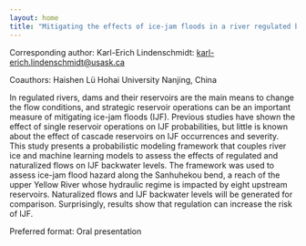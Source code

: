 ```yaml
---
layout: home
title: "Mitigating the effects of ice-jam floods in a river regulated by cascade reservoirs"
---
```



Corresponding author: Karl-Erich Lindenschmidt: karl-erich.lindenschmidt@usask.ca

Coauthors: Haishen Lü
 Hohai University
 Nanjing, China 

In regulated rivers, dams and their reservoirs are the main means to change the flow conditions, and strategic reservoir operations can be an important measure of mitigating ice-jam floods (IJF). Previous studies have shown the effect of single reservoir operations on IJF probabilities, but little is known about the effect of cascade reservoirs on IJF occurrences and severity. This study presents a probabilistic modeling framework that couples river ice and machine learning models to assess the effects of regulated and naturalized flows on IJF backwater levels. The framework was used to assess ice-jam flood hazard along the Sanhuhekou bend, a reach of the upper Yellow River whose hydraulic regime is impacted by eight upstream reservoirs. Naturalized flows and IJF backwater levels will be generated for comparison. Surprisingly, results show that regulation can increase the risk of IJF.

Preferred format: Oral presentation
